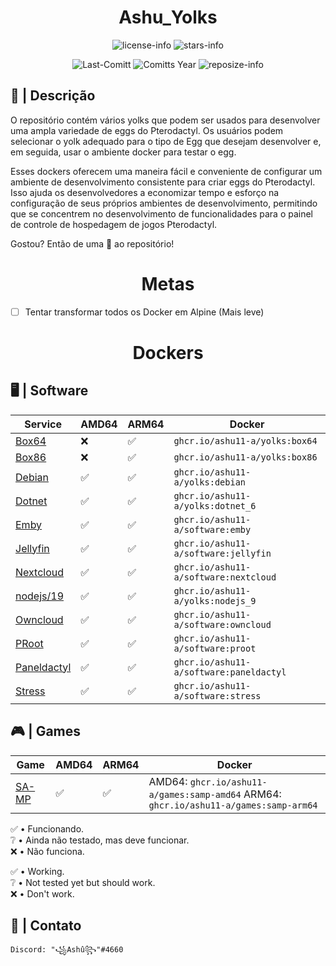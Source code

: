 <div align="center">

# Ashu_Yolks

![license-info](https://img.shields.io/github/license/Ashu11-A/Ashu_Yolks?logo=gnu&style=for-the-badge&colorA=302D41&colorB=f9e2af&logoColor=f9e2af)
![stars-info](https://img.shields.io/github/stars/Ashu11-A/Ashu_Yolks?colorA=302D41&colorB=f9e2af&style=for-the-badge)

![Last-Comitt](https://img.shields.io/github/last-commit/Ashu11-A/Ashu_Yolks?style=for-the-badge&colorA=302D41&colorB=b4befe)
![Comitts Year](https://img.shields.io/github/commit-activity/y/Ashu11-A/Ashu_Yolks?style=for-the-badge&colorA=302D41&colorB=f9e2af&logoColor=f9e2af)
![reposize-info](https://img.shields.io/github/repo-size/Ashu11-A/Ashu_Yolks?style=for-the-badge&colorA=302D41&colorB=89dceb)

</div>
<div align="left">

## 📃 | Descrição

O repositório contém vários yolks que podem ser usados para desenvolver uma ampla variedade de eggs do Pterodactyl. Os usuários podem selecionar o yolk adequado para o tipo de Egg que desejam desenvolver e, em seguida, usar o ambiente docker para testar o egg.

Esses dockers oferecem uma maneira fácil e conveniente de configurar um ambiente de desenvolvimento consistente para criar eggs do Pterodactyl. Isso ajuda os desenvolvedores a economizar tempo e esforço na configuração de seus próprios ambientes de desenvolvimento, permitindo que se concentrem no desenvolvimento de funcionalidades para o painel de controle de hospedagem de jogos Pterodactyl.

Gostou? Então de uma 🌟 ao repositório!

<div align="center">

# Metas

</div>

- [ ] Tentar transformar todos os Docker em Alpine (Mais leve)

</div>
<div align="center">

# Dockers

</div>

## 🖥 | Software
| Service | AMD64 | ARM64 | Docker |
|--|--|--|--|
| [Box64](https://github.com/Ashu11-A/Ashu_Yolks/tree/main/Box64) | ❌ | ✅ | ``ghcr.io/ashu11-a/yolks:box64`` |
| [Box86](https://github.com/Ashu11-A/Ashu_Yolks/tree/main/Box86) | ❌ | ✅ | ``ghcr.io/ashu11-a/yolks:box86`` |
| [Debian](https://github.com/Ashu11-A/Ashu_Yolks/tree/main/Debian) | ✅ | ✅ | ``ghcr.io/ashu11-a/yolks:debian`` |
| [Dotnet](https://github.com/Ashu11-A/Ashu_Yolks/tree/main/Dotnet) | ✅ | ✅ | ``ghcr.io/ashu11-a/yolks:dotnet_6`` |
| [Emby](https://github.com/Ashu11-A/Ashu_Yolks/tree/main/Software/Emby) | ✅ | ✅ | ``ghcr.io/ashu11-a/software:emby`` |
| [Jellyfin](https://github.com/Ashu11-A/Ashu_Yolks/tree/main/Software/Jellyfin) | ✅ | ✅ | ``ghcr.io/ashu11-a/software:jellyfin`` |
| [Nextcloud](https://github.com/Ashu11-A/Ashu_Yolks/tree/main/Software/Nextcloud) | ✅ | ✅ | ``ghcr.io/ashu11-a/software:nextcloud`` |
| [nodejs/19](https://github.com/Ashu11-A/Ashu_Yolks/tree/main/nodejs/19) | ✅ | ✅ | ``ghcr.io/ashu11-a/yolks:nodejs_9`` |
| [Owncloud](https://github.com/Ashu11-A/Ashu_Yolks/tree/main/Software/Owncloud) | ✅ | ✅ | ``ghcr.io/ashu11-a/software:owncloud`` |
| [PRoot](https://github.com/Ashu11-A/Ashu_Yolks/tree/main/Software/PRoot) | ✅ | ✅ | ``ghcr.io/ashu11-a/software:proot`` |
| [Paneldactyl](https://github.com/Ashu11-A/Ashu_Yolks/tree/main/Software/Paneldactyl) | ✅ | ✅ | ``ghcr.io/ashu11-a/software:paneldactyl`` |
| [Stress](https://github.com/Ashu11-A/Ashu_Yolks/tree/main/Software/Stress) | ✅ | ✅ | ``ghcr.io/ashu11-a/software:stress`` |


## 🎮 | Games
| Game | AMD64 | ARM64 | Docker |
|--|--|--|--|
| [SA-MP](https://github.com/Ashu11-A/Ashu_Yolks/tree/main/Games/SA-MP) | ✅ | ✅ | AMD64: ``ghcr.io/ashu11-a/games:samp-amd64`` ARM64: ``ghcr.io/ashu11-a/games:samp-arm64`` |


✅ • Funcionando.    
❔ • Ainda não testado, mas deve funcionar.  
❌ • Não funciona.   


✅ • Working.   
❔ • Not tested yet but should work.  
❌ • Don't work. 

## 📁 | Contato

```Discord: "꧁Ashû꧂"#4660```

